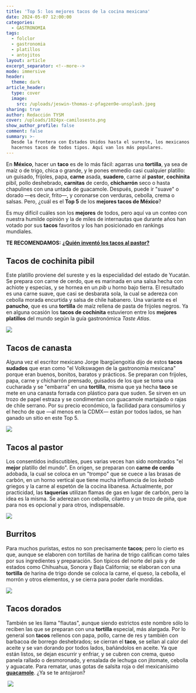 ```yaml
---
title: 'Top 5: los mejores tacos de la cocina mexicana'
date: 2024-05-07 12:00:00
categories:
  - GASTRONOMIA
tags:
  - folclor
  - gastronomia
  - platillos
  - antojitos
layout: article
excerpt_separator: <!--more-->
mode: immersive
header:
  theme: dark
article_header:
  type: cover
  image:
    src: /uploads/jeswin-thomas-z-pfagzen9e-unsplash.jpeg
sharing: true
author: Redacción TYSM
cover: /uploads/1024px-camilosesto.png
show_author_profile: false
comment: false
summary: >-
  Desde la frontera con Estados Unidos hasta el sureste, los mexicanos adoramos
  hacernos tacos de todos tipos. Aquí van los más populares.
---
```

En **México**, hacer un **taco** es de lo más fácil: agarras una **tortilla**, ya sea de maíz o de trigo, chica o grande, y le pones enmedio casi cualquier platillo: un guisado, frijoles, papa, **carne** asada, **suadero**, carne al **pastor**, **cochinita** pibil, pollo deshebrado, **carnitas** de cerdo, **chicharrón** seco o hasta chapulines con una untada de guacamole. Después, puede ir "suave" o dorado —es decir, frito—, y coronarse con verduras, cebolla, crema o salsas. Pero, ¿cuál es el **Top 5** de los **mejores tacos de México**?

Es muy difícil cuáles son los **mejores** de todos, pero aquí va un conteo con nuestra humilde opinión y la de miles de internautas que durante años han votado por sus **tacos** favoritos y los han posicionado en rankings mundiales.

**TE RECOMENDAMOS:**  [**¿Quién inventó los tacos al pastor?**](https://blog.tonoysumariachi.com/gastronomia/2023/09/27/qui%C3%A9n-invent%C3%B3-los-tacos-al-pastor.html)

## Tacos de cochinita pibil

Este platillo proviene del sureste y es la especialidad del estado de Yucatán. Se prepara con carne de cerdo, que es marinada en una salsa hecha con achiote y especias, y se hornea en un *pib* u horno bajo tierra. El resultado es una carne suave, que casi se desbarata sola, la cual se adereza con cebolla morada encurtida y salsa de chile habanero. Una variante es el **panucho**, que es una **tortilla** de maíz rellena de pasta de frijoles negros. Ya en alguna ocasión los **tacos de cochinita** estuvieron entre los **mejores platillos** del mundo según la guía gastronómica *Taste Atlas*.

![](https://upload.wikimedia.org/wikipedia/commons/thumb/6/64/Tacos_de_Cochinita_pibil_y_queso_fundido_con_cochinita_pibil.jpg/1024px-Tacos_de_Cochinita_pibil_y_queso_fundido_con_cochinita_pibil.jpg)

## Tacos de canasta

Alguna vez el escritor mexicano Jorge Ibargüengoitia dijo de estos **tacos sudados** que eran como "el Volkswagen de la gastronomía mexicana" porque eran buenos, bonitos, baratos y prácticos. Se preparan con frijoles, papa, carne y chicharrón prensado, guisados de los que se toma una cucharada y se "embarra" en una **tortilla**, misma que ya hecha **taco** se mete en una canasta forrada con plástico para que suden. Se sirven en un trozo de papel estraza y se condimentan con guacamole martajado o rajas de chile serrano. Por su precio económico, la facilidad para consumirlos y el hecho de que —al menos en la CDMX— están por todos lados, se han ganado un sitio en este Top 5.

![](https://upload.wikimedia.org/wikipedia/commons/thumb/a/a7/Puesto_de_tacos_de_canasta_%22atr%C3%A1s_de_correos%22_02.jpg/768px-Puesto_de_tacos_de_canasta_%22atr%C3%A1s_de_correos%22_02.jpg)

## Tacos al pastor

Los consentidos indiscutibles, pues varias veces han sido nombrados "el **mejor** platillo del mundo". En origen, se preparan con **carne de cerdo** adobada, la cual se coloca en un "trompo" que se cuece a las brasas de carbón, en un horno vertical que tiene mucha influencia de los *kebab* griegos y la carne al espetón de la cocina libanesa. Actualmente, por practicidad, las **taquerías** utilizan flamas de gas en lugar de carbón, pero la idea es la misma. Se aderezan con cebolla, cilantro y un trozo de piña, que para nos es opcional y para otros, indispensable.

![](https://upload.wikimedia.org/wikipedia/commons/thumb/4/4f/Trompo_de_pastor_-_festival_del_taco_en_xalapa_2023_01.jpg/768px-Trompo_de_pastor_-_festival_del_taco_en_xalapa_2023_01.jpg)

## Burritos&nbsp;

Para muchos puristas, estos no son precisamente **tacos**; pero lo cierto es que, aunque se elaboren con tortillas de harina de trigo califican como tales por sus ingredientes y preparación. Son típicos del norte del país y de estados como Chihuahua, Sonora y Baja California; se elaboran con una **tortilla** de harina de trigo donde se coloca la carne, el queso, la cebolla, el morrón y otros elementos, y se cierra para poder darle mordidas.

![](https://upload.wikimedia.org/wikipedia/commons/thumb/6/60/Burrito.JPG/640px-Burrito.JPG)

## Tacos dorados

También se les llama "flautas", aunque siendo estrictos este nombre sólo lo reciben las que se preparan con una **tortilla** especial, más alargada. Por lo general son **tacos** rellenos con papa, pollo, carne de res y también con barbacoa de borrego deshebrados; se cierran el **taco**, se sellan al calor del aceite y se van dorando por todos lados, bañándolos en aceite. Ya que están listos, se dejan escurrir y enfriar, y se cubren con crema, queso panela rallado o desmoronado, y ensalada de lechuga con jitomate, cebolla y aguacate. Para rematar, unas gotas de salsita roja o del mexicanísimo [**guacamole**](https://blog.tonoysumariachi.com/gastronomia/2022/10/17/el-mexicanisimo-guacamole-historia-y-recetas.html). ¿Ya se te antojaron?

&nbsp;![](https://upload.wikimedia.org/wikipedia/commons/thumb/8/86/Tacos_Dorados.jpg/1024px-Tacos_Dorados.jpg)

&nbsp;